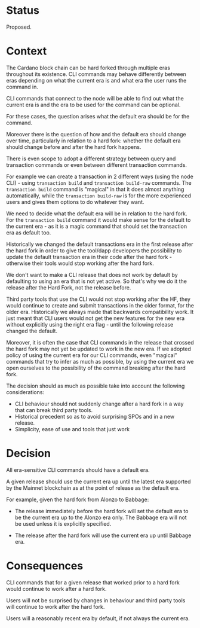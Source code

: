 # Status

Proposed.

# Context

The Cardano block chain can be hard forked through multiple eras throughout its existence.  CLI commands may behave differently between eras depending on what the current era is and what era the user runs the command in.

CLI commands that connect to the node will be able to find out what the current era is and the era to be used for the command can be optional.

For these cases, the question arises what the default era should be for the command.

Moreover there is the question of how and the default era should change over time, particularly in relation to a hard fork: whether the default era should change before and after the hard fork happens.

There is even scope to adopt a different strategy between query and transaction commands or even between different transaction commands.

For example we can create a transaction in 2 different ways (using the node CLI) - using `transaction build` and `transaction build-raw` commands.  The `transaction build` command is "magical" in that it does almost anything automatically, while the `transaction build-raw` is for the more experienced users and gives them options to do whatever they want.

We need to decide what the default era will be in relation to the hard fork.  For the `transaction build` command it would make sense for the default to the current era - as it is a magic command that should set the transaction era as default too.

Historically we changed the default transactions era in the first release after the hard fork in order to give the tool/dapp developers the possibility to update the default transaction era in their code after the hard fork - otherwise their tools would stop working after the hard fork.

We don't want to make a CLI release that does not work by default by defaulting to using an era that is not yet active. So that's why we do it the release after the Hard Fork, not the release before.

Third party tools that use the CLI would not stop working after the HF, they would continue to create and submit transactions in the older format, for the older era. Historically we always made that backwards compatibility work. It just meant that CLI users would not get the new features for the new era without explicitly using the right era flag - until the following release changed the default.

Moreover, it is often the case that CLI commands in the release that crossed the hard fork may not yet be updated to work in the new era.  If we adopted policy of using the current era for our CLI commands, even "magical" commands that try to infer as much as possible, by using the current era we open ourselves to the possibility of the command breaking after the hard fork.

The decision should as much as possible take into account the following considerations:

* CLI behaviour should not suddenly change after a hard fork in a way that can break third party tools.
* Historical precedent so as to avoid surprising SPOs and in a new release.
* Simplicity, ease of use and tools that just work

# Decision

All era-sensitive CLI commands should have a default era.

A given release should use the current era up until the latest era supported by the Mainnet blockchain as at the point of release as the default era.

For example, given the hard fork from Alonzo to Babbage:

* The release immediately before the hard fork will set the default era to be the current era up to the Alonzo era only.  The Babbage era will not be used unless it is explicitly specified.

* The release after the hard fork will use the current era up until Babbage era.

# Consequences

CLI commands that for a given release that worked prior to a hard fork would continue to work after a hard fork.

Users will not be surprised by changes in behaviour and third party tools will continue to work after the hard fork.

Users will a reasonably recent era by default, if not always the current era.